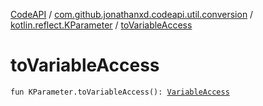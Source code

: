 [CodeAPI](../../index.md) / [com.github.jonathanxd.codeapi.util.conversion](../index.md) / [kotlin.reflect.KParameter](index.md) / [toVariableAccess](.)

# toVariableAccess

`fun KParameter.toVariableAccess(): `[`VariableAccess`](../../com.github.jonathanxd.codeapi.base/-variable-access/index.md)